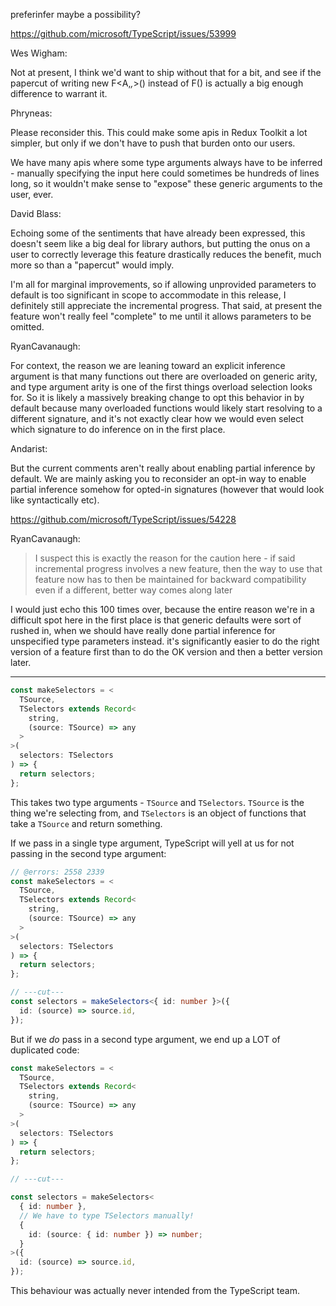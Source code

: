 preferinfer maybe a possibility?

https://github.com/microsoft/TypeScript/issues/53999

Wes Wigham:

Not at present, I think we'd want to ship without that for a bit, and see if the papercut of writing new F<A,_,_>() instead of F<A>() is actually a big enough difference to warrant it.

Phryneas:

Please reconsider this. This could make some apis in Redux Toolkit a lot simpler, but only if we don't have to push that burden onto our users.

We have many apis where some type arguments always have to be inferred - manually specifying the input here could sometimes be hundreds of lines long, so it wouldn't make sense to "expose" these generic arguments to the user, ever.

David Blass:

Echoing some of the sentiments that have already been expressed, this doesn't seem like a big deal for library authors, but putting the onus on a user to correctly leverage this feature drastically reduces the benefit, much more so than a "papercut" would imply.

I'm all for marginal improvements, so if allowing unprovided parameters to default is too significant in scope to accommodate in this release, I definitely still appreciate the incremental progress. That said, at present the feature won't really feel "complete" to me until it allows parameters to be omitted.

RyanCavanaugh:

For context, the reason we are leaning toward an explicit inference argument is that many functions out there are overloaded on generic arity, and type argument arity is one of the first things overload selection looks for. So it is likely a massively breaking change to opt this behavior in by default because many overloaded functions would likely start resolving to a different signature, and it's not exactly clear how we would even select which signature to do inference on in the first place.

Andarist:

But the current comments aren't really about enabling partial inference by default. We are mainly asking you to reconsider an opt-in way to enable partial inference somehow for opted-in signatures (however that would look like syntactically etc).

https://github.com/microsoft/TypeScript/issues/54228

RyanCavanaugh:

> I suspect this is exactly the reason for the caution here - if said incremental progress involves a new feature, then the way to use that feature now has to then be maintained for backward compatibility even if a different, better way comes along later

I would just echo this 100 times over, because the entire reason we're in a difficult spot here in the first place is that generic defaults were sort of rushed in, when we should have really done partial inference for unspecified type parameters instead. it's significantly easier to do the right version of a feature first than to do the OK version and then a better version later.

---

```ts twoslash
const makeSelectors = <
  TSource,
  TSelectors extends Record<
    string,
    (source: TSource) => any
  >
>(
  selectors: TSelectors
) => {
  return selectors;
};
```

This takes two type arguments - `TSource` and `TSelectors`. `TSource` is the thing we're selecting from, and `TSelectors` is an object of functions that take a `TSource` and return something.

If we pass in a single type argument, TypeScript will yell at us for not passing in the second type argument:

```ts twoslash
// @errors: 2558 2339
const makeSelectors = <
  TSource,
  TSelectors extends Record<
    string,
    (source: TSource) => any
  >
>(
  selectors: TSelectors
) => {
  return selectors;
};

// ---cut---
const selectors = makeSelectors<{ id: number }>({
  id: (source) => source.id,
});
```

But if we _do_ pass in a second type argument, we end up a LOT of duplicated code:

```ts twoslash
const makeSelectors = <
  TSource,
  TSelectors extends Record<
    string,
    (source: TSource) => any
  >
>(
  selectors: TSelectors
) => {
  return selectors;
};

// ---cut---

const selectors = makeSelectors<
  { id: number },
  // We have to type TSelectors manually!
  {
    id: (source: { id: number }) => number;
  }
>({
  id: (source) => source.id,
});
```

This behaviour was actually never intended from the TypeScript team.
